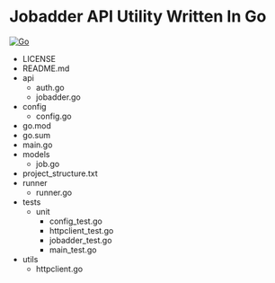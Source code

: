 # Jobadder API Utility Written In Go

[![Go](https://github.com/xehapaa/jago/actions/workflows/pull_request.yml/badge.svg)](https://github.com/xehapaa/jago/actions/workflows/pull_request.yml)

- LICENSE
- README.md
- api
  - auth.go
  - jobadder.go
- config
  - config.go
- go.mod
- go.sum
- main.go
- models
  - job.go
- project_structure.txt
- runner
  - runner.go
- tests
  - unit
    - config_test.go
    - httpclient_test.go
    - jobadder_test.go
    - main_test.go
- utils
  - httpclient.go
